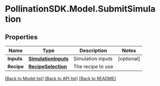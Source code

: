 
# PollinationSDK.Model.SubmitSimulation

## Properties

Name | Type | Description | Notes
------------ | ------------- | ------------- | -------------
**Inputs** | [**SimulationInputs**](SimulationInputs.md) | Simulation inputs | [optional] 
**Recipe** | [**RecipeSelection**](RecipeSelection.md) | The recipe to use | 

[[Back to Model list]](../README.md#documentation-for-models)
[[Back to API list]](../README.md#documentation-for-api-endpoints)
[[Back to README]](../README.md)

